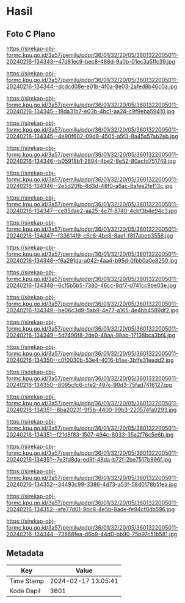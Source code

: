 # Hasil

## Foto C Plano

https://sirekap-obj-formc.kpu.go.id/3a57/pemilu/pdpr/36/01/32/20/05/3601322005011-20240216-134343--47d81ec9-bec8-488d-9a0b-01ec3a5ffc39.jpg

https://sirekap-obj-formc.kpu.go.id/3a57/pemilu/pdpr/36/01/32/20/05/3601322005011-20240216-134344--dcdcd08e-e01b-4f0a-8e03-2afed8b46c0a.jpg

https://sirekap-obj-formc.kpu.go.id/3a57/pemilu/pdpr/36/01/32/20/05/3601322005011-20240216-134345--18da31b7-e03b-4bc1-aa24-c9f9eba59410.jpg

https://sirekap-obj-formc.kpu.go.id/3a57/pemilu/pdpr/36/01/32/20/05/3601322005011-20240216-134345--4e90f602-09d8-4505-a5f3-8a45a57ab2eb.jpg

https://sirekap-obj-formc.kpu.go.id/3a57/pemilu/pdpr/36/01/32/20/05/3601322005011-20240216-134346--b05918b1-2894-4be2-8e52-80acfd751749.jpg

https://sirekap-obj-formc.kpu.go.id/3a57/pemilu/pdpr/36/01/32/20/05/3601322005011-20240216-134346--2e5d20fb-8d3d-48f0-a6ac-8afee2fef13c.jpg

https://sirekap-obj-formc.kpu.go.id/3a57/pemilu/pdpr/36/01/32/20/05/3601322005011-20240216-134347--ce85dae2-aa25-4e7f-8740-4cbf3b4e94c3.jpg

https://sirekap-obj-formc.kpu.go.id/3a57/pemilu/pdpr/36/01/32/20/05/3601322005011-20240216-134347--f3361419-c6c8-4be8-8ae1-f817abeb3556.jpg

https://sirekap-obj-formc.kpu.go.id/3a57/pemilu/pdpr/36/01/32/20/05/3601322005011-20240216-134348--f6a291da-a042-4aa4-b95d-0fbb0a0e8250.jpg

https://sirekap-obj-formc.kpu.go.id/3a57/pemilu/pdpr/36/01/32/20/05/3601322005011-20240216-134348--6c15b5b5-7380-46cc-9df7-d741cc9be03e.jpg

https://sirekap-obj-formc.kpu.go.id/3a57/pemilu/pdpr/36/01/32/20/05/3601322005011-20240216-134349--be06c3d9-5ab9-4e77-a165-4e4bb4589df2.jpg

https://sirekap-obj-formc.kpu.go.id/3a57/pemilu/pdpr/36/01/32/20/05/3601322005011-20240216-134349--5d7496f8-2de0-48aa-98ab-17138bca3bf4.jpg

https://sirekap-obj-formc.kpu.go.id/3a57/pemilu/pdpr/36/01/32/20/05/3601322005011-20240216-134350--c0f0030b-53e4-4016-b1ae-3bffe31eedd2.jpg

https://sirekap-obj-formc.kpu.go.id/3a57/pemilu/pdpr/36/01/32/20/05/3601322005011-20240216-134350--8095cfc6-cfe2-497c-90d3-75fad7416127.jpg

https://sirekap-obj-formc.kpu.go.id/3a57/pemilu/pdpr/36/01/32/20/05/3601322005011-20240216-134351--8ba20231-9f5b-4400-99b3-220574fa0293.jpg

https://sirekap-obj-formc.kpu.go.id/3a57/pemilu/pdpr/36/01/32/20/05/3601322005011-20240216-134351--f21d8f83-1507-494c-8033-35a2f76c5e6b.jpg

https://sirekap-obj-formc.kpu.go.id/3a57/pemilu/pdpr/36/01/32/20/05/3601322005011-20240216-134351--7e3fd8da-ed9f-48da-b72f-2be7517b996f.jpg

https://sirekap-obj-formc.kpu.go.id/3a57/pemilu/pdpr/36/01/32/20/05/3601322005011-20240216-134352--34493c99-3386-4d73-a53f-58d0178b5fea.jpg

https://sirekap-obj-formc.kpu.go.id/3a57/pemilu/pdpr/36/01/32/20/05/3601322005011-20240216-134352--efe77d01-9bc8-4e5b-8ade-fe94cf0db596.jpg

https://sirekap-obj-formc.kpu.go.id/3a57/pemilu/pdpr/36/01/32/20/05/3601322005011-20240216-134344--73868fea-d6b9-44d0-bb90-75b97c51b581.jpg


## Metadata

| Key        | Value               |
| ---------- | ------------------- |
| Time Stamp | 2024-02-17 13:05:41 |
| Kode Dapil | 3601                |



